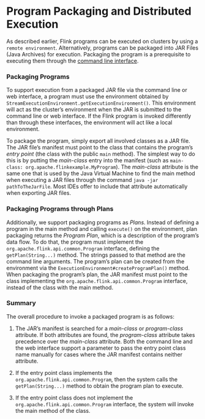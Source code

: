 

# Program Packaging and Distributed Execution

As described earlier, Flink programs can be executed on clusters by using a `remote environment`. Alternatively, programs can be packaged into JAR Files (Java Archives) for execution. Packaging the program is a prerequisite to executing them through the [command line interface](//ci.apache.org/projects/flink/flink-docs-release-1.7/ops/cli.html).

### Packaging Programs

To support execution from a packaged JAR file via the command line or web interface, a program must use the environment obtained by `StreamExecutionEnvironment.getExecutionEnvironment()`. This environment will act as the cluster’s environment when the JAR is submitted to the command line or web interface. If the Flink program is invoked differently than through these interfaces, the environment will act like a local environment.

To package the program, simply export all involved classes as a JAR file. The JAR file’s manifest must point to the class that contains the program’s _entry point_ (the class with the public `main` method). The simplest way to do this is by putting the _main-class_ entry into the manifest (such as `main-class: org.apache.flinkexample.MyProgram`). The _main-class_ attribute is the same one that is used by the Java Virtual Machine to find the main method when executing a JAR files through the command `java -jar pathToTheJarFile`. Most IDEs offer to include that attribute automatically when exporting JAR files.

### Packaging Programs through Plans

Additionally, we support packaging programs as _Plans_. Instead of defining a program in the main method and calling `execute()` on the environment, plan packaging returns the _Program Plan_, which is a description of the program’s data flow. To do that, the program must implement the `org.apache.flink.api.common.Program` interface, defining the `getPlan(String...)` method. The strings passed to that method are the command line arguments. The program’s plan can be created from the environment via the `ExecutionEnvironment#createProgramPlan()` method. When packaging the program’s plan, the JAR manifest must point to the class implementing the `org.apache.flink.api.common.Program` interface, instead of the class with the main method.

### Summary

The overall procedure to invoke a packaged program is as follows:

1.  The JAR’s manifest is searched for a _main-class_ or _program-class_ attribute. If both attributes are found, the _program-class_ attribute takes precedence over the _main-class_ attribute. Both the command line and the web interface support a parameter to pass the entry point class name manually for cases where the JAR manifest contains neither attribute.

2.  If the entry point class implements the `org.apache.flink.api.common.Program`, then the system calls the `getPlan(String...)` method to obtain the program plan to execute.

3.  If the entry point class does not implement the `org.apache.flink.api.common.Program` interface, the system will invoke the main method of the class.

